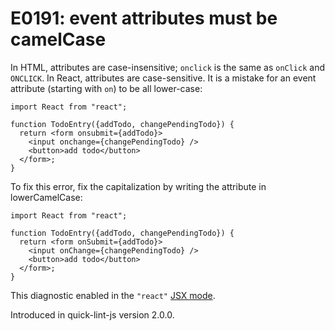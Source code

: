 # E0191: event attributes must be camelCase

In HTML, attributes are case-insensitive; `onclick` is the same as `onClick` and
`ONCLICK`. In React, attributes are case-sensitive. It is a mistake for an event
attribute (starting with `on`) to be all lower-case:

```javascript-jsx
import React from "react";

function TodoEntry({addTodo, changePendingTodo}) {
  return <form onsubmit={addTodo}>
    <input onchange={changePendingTodo} />
    <button>add todo</button>
  </form>;
}
```

To fix this error, fix the capitalization by writing the attribute in
lowerCamelCase:

```javascript-jsx
import React from "react";

function TodoEntry({addTodo, changePendingTodo}) {
  return <form onSubmit={addTodo}>
    <input onChange={changePendingTodo} />
    <button>add todo</button>
  </form>;
}
```

This diagnostic enabled in the `"react"` [JSX mode][].

Introduced in quick-lint-js version 2.0.0.

[JSX Mode]: https://quick-lint-js.com/errors/jsx/
